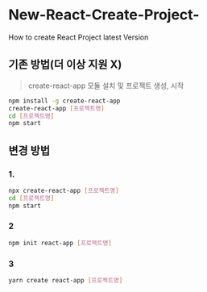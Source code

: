 # New-React-Create-Project-
How to create React Project latest Version

## 기존 방법(더 이상 지원 X)
> create-react-app 모듈 설치 및 프로젝트 생성, 시작
```bash
npm install -g create-react-app
create-react-app [프로젝트명]
cd [프로젝트명]
npm start
```
## 변경 방법
### 1. 
```bash
npx create-react-app [프로젝트명]
cd [프로젝트명]
npm start
```

### 2
```bash
npm init react-app [프로젝트명]
```

### 3
```bash
yarn create react-app [프로젝트명]
```
